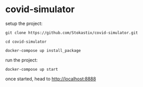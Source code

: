 # covid-simulator

setup the project:

`git clone https://github.com/Stokastix/covid-simulator.git`

`cd covid-simulator`

`docker-compose up install_package`


run the project:

`docker-compose up start`


once started, head to [http://localhost:8888](http://localhost:8888)
